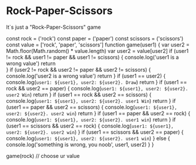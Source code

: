 # Rock-Paper-Scissors
It`s just a "Rock-Paper-Scissors" game

const rock = ('rock')
const paper = ('paper')
const scissors = ('scissors')
const value = ['rock', 'paper', 'scissors']
function game(user1) {
    var user2 = Math.floor(Math.random() * value.length) 
    var user2 = value[user2]
    if (user1 != rock && user1 != paper && user1 != scissors) {
        console.log('user1 is a wrong value')
        return       
    } if (user2 != rock && user2 != paper && user2 != scissors) {
        console.log('user2 is a wrong value')
        return
    } if (user1 == user2) {
        console.log(`user1: ${user1}, user2: ${user2}. Draw`)
        return
    } if (user1 == rock && user2 == paper) {
        console.log(`user1: ${user1}, user2: ${user2}. user2 Win`)
        return
    } if (user1 == rock && user2 == scissors) {
        console.log(`user1: ${user1}, user2: ${user2}. user1 Win`)
        return
    } if (user1 == paper && user2 == scissors) {
        console.log(`user1: ${user1}, user2: ${user2}. user2 win`)
        return
    } if (user1 == paper && user2 == rock) {
        console.log(`user1: ${user1}, user2: ${user2}. user1 win`)
        return
    }  if (user1 == scissors && user2 == rock) {
        console.log(`user1: ${user1}, user2: ${user2}. user2 win`)
    } if (user1 == scissors && user2 == paper) {
        console.log(`user1: ${user1}, user2: ${user2}. user1 win`)
    }
    else {
        console.log('something is wrong, you noob', user1, user2)
    }
}

game(rock) // choose ur value
